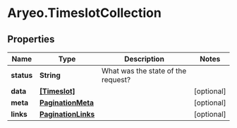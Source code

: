 # Aryeo.TimeslotCollection

## Properties

Name | Type | Description | Notes
------------ | ------------- | ------------- | -------------
**status** | **String** | What was the state of the request? | 
**data** | [**[Timeslot]**](Timeslot.md) |  | [optional] 
**meta** | [**PaginationMeta**](PaginationMeta.md) |  | [optional] 
**links** | [**PaginationLinks**](PaginationLinks.md) |  | [optional] 


